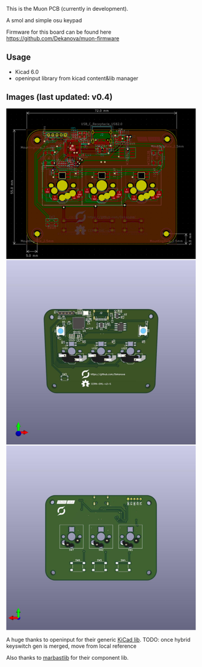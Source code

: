 This is the Muon PCB (currently in development).

A smol and simple osu keypad

Firmware for this board can be found here https://github.com/Dekanova/muon-firmware

## Usage
- Kicad 6.0
- openinput library from kicad content&lib manager

## Images (last updated: v0.4)
![pcb](media/v0-4/pcb.jpg?raw=true "PCB")
![front](media/v0-4/front.jpg?raw=true "Front")
![back](media/v0-4/back.jpg?raw=true "Back")

A huge thanks to openinput for their generic [KiCad lib](https://github.com/openinput-fw/openinput-kicad-library).
TODO: once hybrid keyswitch gen is merged, move from local reference

Also thanks to [marbastlib](https://github.com/ebastler/marbastlib) for their component lib.
